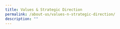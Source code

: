 ```yaml
---
title: Values & Strategic Direction
permalink: /about-us/values-n-strategic-direction/
description: ""
---
```

